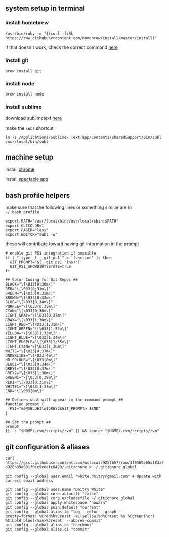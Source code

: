 ## system setup in terminal

### install homebrew

`/usr/bin/ruby -e "$(curl -fsSL https://raw.githubusercontent.com/Homebrew/install/master/install)"`

if that doesn't work, check the correct command [here](http://brew.sh/)

### install git

`brew install git`

### install node

`brew install node`

### install sublime

download sublimetext [here](https://www.sublimetext.com/3)

make the `subl` shortcut

`ln -s /Applications/Sublime\ Text.app/Contents/SharedSupport/bin/subl /usr/local/bin/subl`

## machine setup

install [chrome](https://www.google.com/chrome/)

install [spectacle app](https://www.spectacleapp.com/)

## bash profile helpers

make sure that the following lines or something similar are in `~/.bash_profile`

```
export PATH="/usr/local/bin:/usr/local/sbin:$PATH"
export CLICOLOR=1
export PAGER="less"
export EDITOR="subl -w"
```

these will contribute toward having git information in the prompt

```
# enable git PS1 integration if possible
if [ "`type -t __git_ps1`" = 'function' ]; then
  GIT_PROMPT='$(__git_ps1 "(%s)")'
  GIT_PS1_SHOWDIRTYSTATE=true
fi

## Color Coding for Git Repos ##
BLACK="\[\033[0;30m\]"
RED="\[\033[0;31m\]"
GREEN="\[\033[0;32m\]"
BROWN="\[\033[0;33m\]"
BLUE="\[\033[0;34m\]"
PURPLE="\[\033[0;35m\]"
CYAN="\[\033[0;36m\]"
LIGHT_GRAY="\[\033[0;37m\]"
GRAY="\[\033[1;30m\]"
LIGHT_RED="\[\033[1;31m\]"
LIGHT_GREEN="\[\033[1;32m\]"
YELLOW="\[\033[1;33m\]"
LIGHT_BLUE="\[\033[1;34m\]"
LIGHT_PURPLE="\[\033[1;35m\]"
LIGHT_CYAN="\[\033[1;36m\]"
WHITE="\[\033[0;37m\]"
UNDERLINE="\[\033[4m\]"
NO_COLOUR="\[\033[0m\]"
BLUE1="\[\033[0;34m\]"
GREY1="\[\033[0;37m\]"
GREY2="\[\033[1;30m\]"
GREEN1="\[\033[0;39m\]"
RED1="\[\033[0;31m\]"
WHITE1="\[\033[1;37m\]"
END="\[\033[0m\]"

## Defines what will appear in the command prompt ##
function prompt {
  PS1="me@$BLUE1\w$GREY2$GIT_PROMPT> $END"
}

## Set the prompt ##
prompt
[[ -s "$HOME/.rvm/scripts/rvm" ]] && source "$HOME/.rvm/scripts/rvm"
```

## git configuration & aliases

`curl https://gist.githubusercontent.com/octocat/9257657/raw/3f9569e65df83a7b328b39a091f0ce9c6efc6429/.gitignore > ~/.gitignore_global`

`git config --global user.email "white.dmitry@gmail.com" # Update with correct email address`

```
git config --global user.name "Dmitry White"
git config --global core.autocrlf "false"
git config --global core.excludesfile ~/.gitignore_global
git config --global apply.whitespace "nowarn"
git config --global push.default "current"
git config --global alias.lg "log --color --graph --pretty=format:'%Cred%h%Creset -%C(yellow)%d%Creset %s %Cgreen(%cr) %C(bold blue)<%an>%Creset' --abbrev-commit"
git config --global alias.co "checkout"
git config --global alias.ci "commit"
```
